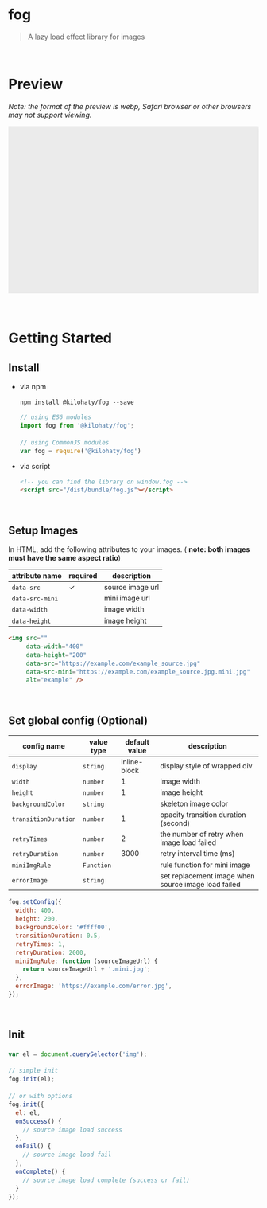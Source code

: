 # fog
> A lazy load effect library for images 

<br/>

# Preview
_Note: the format of the preview is webp, Safari browser or other browsers may not support viewing._

![example](example_1.webp)

<br/>

# Getting Started

## Install
- via npm

  ```
  npm install @kilohaty/fog --save
  ```
  ```js
  // using ES6 modules
  import fog from '@kilohaty/fog';

  // using CommonJS modules
  var fog = require('@kilohaty/fog')
  ```  

- via script
  ```html
  <!-- you can find the library on window.fog -->
  <script src="/dist/bundle/fog.js"></script>
  ```
    
<br/>

## Setup Images

In HTML, add the following attributes to your images. ( **note: both images must have the same aspect ratio**)

| attribute name | required  | description |
|----------------|-----------|-------------|
|`data-src`      |  ✓        | source image url |
|`data-src-mini` |           | mini image url |
|`data-width`    |           | image width |
|`data-height`   |           | image height |

```html
<img src=""
     data-width="400"
     data-height="200"
     data-src="https://example.com/example_source.jpg" 
     data-src-mini="https://example.com/example_source.jpg.mini.jpg"
     alt="example" />
```

<br/>

## Set global config (Optional)

| config name | value type | default value | description |
|-------------|------------|---------------|-------------|
|`display`    | `string`   | inline-block  | display style of wrapped div|
|`width`      | `number`   | 1             | image width |
|`height`     | `number`   | 1             | image height |
|`backgroundColor` | `string`   |          | skeleton image color |
|`transitionDuration` | `number` |    1    | opacity transition duration (second) |
|`retryTimes` | `number`   |        2      | the number of retry when image load failed |
|`retryDuration` | `number`   |    3000    | retry interval time (ms) |
|`miniImgRule` | `Function`   |            | rule function for mini image |
|`errorImage` | `string`   |               | set replacement image when source image load failed |

```js
fog.setConfig({
  width: 400,
  height: 200,
  backgroundColor: '#ffff00',
  transitionDuration: 0.5,
  retryTimes: 1,
  retryDuration: 2000,
  miniImgRule: function (sourceImageUrl) {
    return sourceImageUrl + '.mini.jpg';
  },
  errorImage: 'https://example.com/error.jpg',
});
```
  
  
<br/>

## Init

```js
var el = document.querySelector('img');

// simple init
fog.init(el);

// or with options
fog.init({
  el: el,
  onSuccess() {
    // source image load success
  },
  onFail() {
    // source image load fail
  },
  onComplete() {
    // source image load complete (success or fail)
  }
});
```
